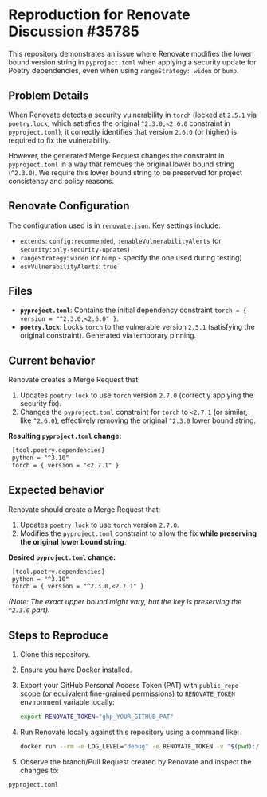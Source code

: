# Reproduction for Renovate Discussion #35785

This repository demonstrates an issue where Renovate modifies the lower bound version string in `pyproject.toml` when applying a security update for Poetry dependencies, even when using `rangeStrategy: widen` or `bump`.

## Problem Details

When Renovate detects a security vulnerability in `torch` (locked at `2.5.1` via `poetry.lock`, which satisfies the original `^2.3.0,<2.6.0` constraint in `pyproject.toml`), it correctly identifies that version `2.6.0` (or higher) is required to fix the vulnerability.

However, the generated Merge Request changes the constraint in `pyproject.toml` in a way that removes the original lower bound string (`^2.3.0`). We require this lower bound string to be preserved for project consistency and policy reasons.

## Renovate Configuration

The configuration used is in [`renovate.json`](./renovate.json). Key settings include:

- `extends`: `config:recommended`, `:enableVulnerabilityAlerts` (or `security:only-security-updates`)
- `rangeStrategy`: `widen` (or `bump` - specify the one used during testing)
- `osvVulnerabilityAlerts`: `true`

## Files

- **`pyproject.toml`**: Contains the initial dependency constraint `torch = { version = "^2.3.0,<2.6.0" }`.
- **`poetry.lock`**: Locks `torch` to the vulnerable version `2.5.1` (satisfying the original constraint). Generated via temporary pinning.

## Current behavior

Renovate creates a Merge Request that:

1. Updates `poetry.lock` to use `torch` version `2.7.0` (correctly applying the security fix).
2. Changes the `pyproject.toml` constraint for `torch` to `<2.7.1` (or similar, like `^2.6.0`), effectively removing the original `^2.3.0` lower bound string.

**Resulting `pyproject.toml` change:**

```diff
 [tool.poetry.dependencies]
 python = "^3.10"
 torch = { version = "<2.7.1" }
```

## Expected behavior

Renovate should create a Merge Request that:

1. Updates `poetry.lock` to use `torch` version `2.7.0`.
2. Modifies the `pyproject.toml` constraint to allow the fix **while preserving the original lower bound string**.

**Desired `pyproject.toml` change:**

```diff
 [tool.poetry.dependencies]
 python = "^3.10"
 torch = { version = "^2.3.0,<2.7.1" }
```

*(Note: The exact upper bound might vary, but the key is preserving the `^2.3.0` part).*

## Steps to Reproduce

1. Clone this repository.
2. Ensure you have Docker installed.
3. Export your GitHub Personal Access Token (PAT) with `public_repo` scope (or equivalent fine-grained permissions) to `RENOVATE_TOKEN` environment variable locally:

    ```bash
    export RENOVATE_TOKEN="ghp_YOUR_GITHUB_PAT"
    ```

4. Run Renovate locally against this repository using a command like:

    ```bash
    docker run --rm -e LOG_LEVEL="debug" -e RENOVATE_TOKEN -v "$(pwd):/usr/src/app" -w /usr/src/app renovate/renovate:latest --platform=github --token="${RENOVATE_TOKEN}" your-github-username/your-repo-name
    ```

5. Observe the branch/Pull Request created by Renovate and inspect the changes to:

`pyproject.toml`
